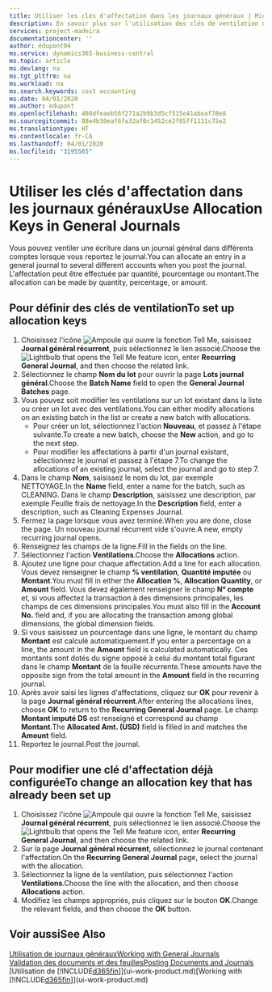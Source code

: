```yaml
---
title: Utiliser les clés d'affectation dans les journaux généraux | Microsoft Docs
description: En savoir plus sur l'utilisation des clés de ventilation dans les feuilles.
services: project-madeira
documentationcenter: ''
author: edupont04
ms.service: dynamics365-business-central
ms.topic: article
ms.devlang: na
ms.tgt_pltfrm: na
ms.workload: na
ms.search.keywords: cost accounting
ms.date: 04/01/2020
ms.author: edupont
ms.openlocfilehash: 408dfeaeb56f271a2b9b3d5cf515e41abeaf78e8
ms.sourcegitcommit: 88e4b30eaf6fa32af0c1452ce2f85ff1111c75e2
ms.translationtype: HT
ms.contentlocale: fr-CA
ms.lasthandoff: 04/01/2020
ms.locfileid: "3195565"
---
```

# <a name="use-allocation-keys-in-general-journals"></a><span data-ttu-id="3db77-103">Utiliser les clés d'affectation dans les journaux généraux</span><span class="sxs-lookup"><span data-stu-id="3db77-103">Use Allocation Keys in General Journals</span></span>
<span data-ttu-id="3db77-104">Vous pouvez ventiler une écriture dans un journal général dans différents comptes lorsque vous reportez le journal.</span><span class="sxs-lookup"><span data-stu-id="3db77-104">You can allocate an entry in a general journal to several different accounts when you post the journal.</span></span> <span data-ttu-id="3db77-105">L'affectation peut être effectuée par quantité, pourcentage ou montant.</span><span class="sxs-lookup"><span data-stu-id="3db77-105">The allocation can be made by quantity, percentage, or amount.</span></span>

## <a name="to-set-up-allocation-keys"></a><span data-ttu-id="3db77-106">Pour définir des clés de ventilation</span><span class="sxs-lookup"><span data-stu-id="3db77-106">To set up allocation keys</span></span>
1. <span data-ttu-id="3db77-107">Choisissez l'icône ![Ampoule qui ouvre la fonction Tell Me](media/ui-search/search_small.png "Dites-moi ce que vous voulez faire"), saisissez **Journal général récurrent**, puis sélectionnez le lien associé.</span><span class="sxs-lookup"><span data-stu-id="3db77-107">Choose the ![Lightbulb that opens the Tell Me feature](media/ui-search/search_small.png "Tell me what you want to do") icon, enter **Recurring General Journal**, and then choose the related link.</span></span>
2. <span data-ttu-id="3db77-108">Sélectionnez le champ **Nom du lot** pour ouvrir la page **Lots journal général**.</span><span class="sxs-lookup"><span data-stu-id="3db77-108">Choose the **Batch Name** field to open the **General Journal Batches** page.</span></span>
3. <span data-ttu-id="3db77-109">Vous pouvez soit modifier les ventilations sur un lot existant dans la liste ou créer un lot avec des ventilations.</span><span class="sxs-lookup"><span data-stu-id="3db77-109">You can either modify allocations on an existing batch in the list or create a new batch with allocations.</span></span>
   * <span data-ttu-id="3db77-110">Pour créer un lot, sélectionnez l'action **Nouveau**, et passez à l'étape suivante.</span><span class="sxs-lookup"><span data-stu-id="3db77-110">To create a new batch, choose the **New** action, and go to the next step.</span></span>
   * <span data-ttu-id="3db77-111">Pour modifier les affectations à partir d'un journal existant, sélectionnez le journal et passez à l'étape 7.</span><span class="sxs-lookup"><span data-stu-id="3db77-111">To change the allocations of an existing journal, select the journal and go to step 7.</span></span>    
4. <span data-ttu-id="3db77-112">Dans le champ **Nom**, saisissez le nom du lot, par exemple NETTOYAGE.</span><span class="sxs-lookup"><span data-stu-id="3db77-112">In the **Name** field, enter a name for the batch, such as CLEANING.</span></span> <span data-ttu-id="3db77-113">Dans le champ **Description**, saisissez une description, par exemple Feuille frais de nettoyage.</span><span class="sxs-lookup"><span data-stu-id="3db77-113">In the **Description** field, enter a description, such as Cleaning Expenses Journal.</span></span>
5. <span data-ttu-id="3db77-114">Fermez la page lorsque vous avez terminé.</span><span class="sxs-lookup"><span data-stu-id="3db77-114">When you are done, close the page.</span></span> <span data-ttu-id="3db77-115">Un nouveau journal récurrent vide s'ouvre.</span><span class="sxs-lookup"><span data-stu-id="3db77-115">A new, empty recurring journal opens.</span></span>
6. <span data-ttu-id="3db77-116">Renseignez les champs de la ligne.</span><span class="sxs-lookup"><span data-stu-id="3db77-116">Fill in the fields on the line.</span></span>
7. <span data-ttu-id="3db77-117">Sélectionnez l'action **Ventilations**.</span><span class="sxs-lookup"><span data-stu-id="3db77-117">Choose the **Allocations** action.</span></span>
8. <span data-ttu-id="3db77-118">Ajoutez une ligne pour chaque affectation.</span><span class="sxs-lookup"><span data-stu-id="3db77-118">Add a line for each allocation.</span></span> <span data-ttu-id="3db77-119">Vous devez renseigner le champ **% ventilation**, **Quantité imputée** ou **Montant**.</span><span class="sxs-lookup"><span data-stu-id="3db77-119">You must fill in either the **Allocation %**, **Allocation Quantity**, or **Amount** field.</span></span> <span data-ttu-id="3db77-120">Vous devez également renseigner le champ **N° compte** et, si vous affectez la transaction à des dimensions principales, les champs de ces dimensions principales.</span><span class="sxs-lookup"><span data-stu-id="3db77-120">You must also fill in the **Account No.** field and, if you are allocating the transaction among global dimensions, the global dimension fields.</span></span>
9. <span data-ttu-id="3db77-121">Si vous saisissez un pourcentage dans une ligne, le montant du champ **Montant** est calculé automatiquement.</span><span class="sxs-lookup"><span data-stu-id="3db77-121">If you enter a percentage on a line, the amount in the **Amount** field is calculated automatically.</span></span> <span data-ttu-id="3db77-122">Ces montants sont dotés du signe opposé à celui du montant total figurant dans le champ **Montant** de la feuille récurrente.</span><span class="sxs-lookup"><span data-stu-id="3db77-122">These amounts have the opposite sign from the total amount in the **Amount** field in the recurring journal.</span></span>
10. <span data-ttu-id="3db77-123">Après avoir saisi les lignes d'affectations, cliquez sur **OK** pour revenir à la page **Journal général récurrent**.</span><span class="sxs-lookup"><span data-stu-id="3db77-123">After entering the allocations lines, choose **OK** to return to the **Recurring General Journal** page.</span></span> <span data-ttu-id="3db77-124">Le champ **Montant imputé DS** est renseigné et correspond au champ **Montant**.</span><span class="sxs-lookup"><span data-stu-id="3db77-124">The **Allocated Amt. (USD)** field is filled in and matches the **Amount** field.</span></span>
11. <span data-ttu-id="3db77-125">Reportez le journal.</span><span class="sxs-lookup"><span data-stu-id="3db77-125">Post the journal.</span></span>

## <a name="to-change-an-allocation-key-that-has-already-been-set-up"></a><span data-ttu-id="3db77-126">Pour modifier une clé d'affectation déjà configurée</span><span class="sxs-lookup"><span data-stu-id="3db77-126">To change an allocation key that has already been set up</span></span>
1. <span data-ttu-id="3db77-127">Choisissez l'icône ![Ampoule qui ouvre la fonction Tell Me](media/ui-search/search_small.png "Dites-moi ce que vous voulez faire"), saisissez **Journal général récurrent**, puis sélectionnez le lien associé.</span><span class="sxs-lookup"><span data-stu-id="3db77-127">Choose the ![Lightbulb that opens the Tell Me feature](media/ui-search/search_small.png "Tell me what you want to do") icon, enter **Recurring General Journal**, and then choose the related link.</span></span>
2. <span data-ttu-id="3db77-128">Sur la page **Journal général récurrent**, sélectionnez le journal contenant l'affectation.</span><span class="sxs-lookup"><span data-stu-id="3db77-128">On the **Recurring General Journal** page, select the journal with the allocation.</span></span>
3. <span data-ttu-id="3db77-129">Sélectionnez la ligne de la ventilation, puis sélectionnez l'action **Ventilations**.</span><span class="sxs-lookup"><span data-stu-id="3db77-129">Choose the line with the allocation, and then choose **Allocations** action.</span></span>
4. <span data-ttu-id="3db77-130">Modifiez les champs appropriés, puis cliquez sur le bouton **OK**.</span><span class="sxs-lookup"><span data-stu-id="3db77-130">Change the relevant fields, and then choose the **OK** button.</span></span>

## <a name="see-also"></a><span data-ttu-id="3db77-131">Voir aussi</span><span class="sxs-lookup"><span data-stu-id="3db77-131">See Also</span></span>
[<span data-ttu-id="3db77-132">Utilisation de journaux généraux</span><span class="sxs-lookup"><span data-stu-id="3db77-132">Working with General Journals</span></span>](ui-work-general-journals.md)  
[<span data-ttu-id="3db77-133">Validation des documents et des feuilles</span><span class="sxs-lookup"><span data-stu-id="3db77-133">Posting Documents and Journals</span></span>](ui-post-documents-journals.md)  
<span data-ttu-id="3db77-134">[Utilisation de [!INCLUDE[d365fin](includes/d365fin_md.md)]](ui-work-product.md)</span><span class="sxs-lookup"><span data-stu-id="3db77-134">[Working with [!INCLUDE[d365fin](includes/d365fin_md.md)]](ui-work-product.md)</span></span>
